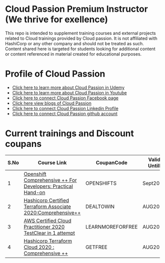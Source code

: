 # Cloud Passion Premium Instructor (We thrive for exellence)
This repo is intended to supplement training courses and external projects related to Cloud trainings provided by Cloud passion. It is not affiliated with HashiCorp or any other company  and should not be treated as such. Content shared here is targeted for students looking for additional content or content referenced in material created for educational purposes.

# Profile of Cloud Passion 

- [Click here to learn more about Cloud Passion in Udemy ](https://www.udemy.com/user/anurag-gupta-12/)
- [Click here to learn more about Cloud Passion in Youtube ](https://www.youtube.com/channel/UCmSEJGXOw06z9TZleF5H6kw)
- [Click here to connect Cloud Passion Facebook page ](https://www.facebook.com/Cloud-Passion-101292228327528/)
- [Click here view blogs of Cloud Passion ](https://medium.com/@anurag4516)
- [Click here to connect Cloud Passion Linkedin Profile  ](https://www.linkedin.com/in/cloud-passion-79b3921b2/)
- [Click here to connect Cloud Passion github account  ](https://github.com/cloudpassion1801)




# Current trainings and Discount coupans 
| S.No | Course Link                                                  | CoupanCode       | Valid Untill |
|------|--------------------------------------------------------------|------------------|--------------|
| 1    | [Openshift Comprehensive ++ For Developers: Practical Hand-on](https://www.udemy.com/course/openshift-comprehensive-for-developers-practical-hand-on/?couponCode=OPENSHIFTS)| OPENSHIFTS| Sept2020|
| 2    | [Hashicorp Certified Terraform Associate 2020:Comprehensive++](https://www.udemy.com/course/hashicorp-certified-terraform-associate-comprehensive/) | DEALTOWIN        | AUG2020      |
| 3    | [AWS Certified Cloud Practitioner 2020 TestClear in 1 attempt](https://www.udemy.com/course/aws-cloud-practitioner_2020-practice-test_clear-in-1-attempt/) | LEARNMOREFORFREE | AUG2020      |
| 4 | [Hashicorp Terraform Cloud 2020 : Comprehensive ++](https://www.udemy.com/course/hashicorp-terraform-cloud-2020-comprehensive/learn/lecture/21290770?couponCode=GETFREE) | GETFREE| AUG2020 |
